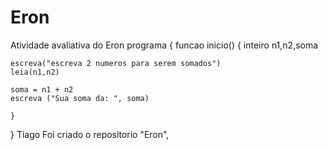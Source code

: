 # Eron
Atividade avaliativa do Eron
programa {
  funcao inicio() {
    inteiro n1,n2,soma

    escreva("escreva 2 numeros para serem somados")
    leia(n1,n2)
    
    soma = n1 + n2
    escreva ("Sua soma da: ", soma)

    }
}
Tiago 
Foi criado o repositorio "Eron",
